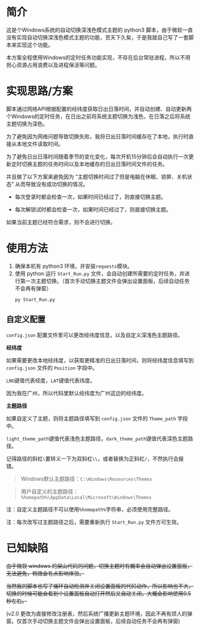 # 简介

这是个Windows系统的自动切换深浅色模式主题的 python3 脚本，由于微软一直没有实现自动切换深浅色模式主题的功能，苦天下久矣，于是我就自己写了一套脚本来实现这个功能。

本方案全程使用Windows的定时任务功能实现，不存在后台常驻进程，所以不用担心资源占用浪费以及进程保活等问题。

# 实现思路/方案

脚本通过网络API根据配置的经纬度获取日出日落时间，并自动创建、自动更新两个Windows的定时任务，在日出之前将系统主题切换为浅色，在日落之后将系统主题切换为深色。

为了避免因为网络问题导致切换失败，我将日出日落时间缓存在了本地，执行时直接从本地文件读取时间。

为了避免日出日落时间随着季节的变化变化，每次开机15分钟后会自动执行一次更新定时切换主题的任务时间以及本地缓存的日出日落时间文件的任务。

并且做了以下方案来避免因为 ”主题切换时间过了但是电脑在休眠、锁屏、关机状态” 从而导致没有成功切换的情况。

 - 每次登录时都会检查一次，如果时间已经过了，则直接切换主题。

 - 每次解锁试时都会检查一次，如果时间已经过了，则直接切换主题。

如果当前主题已经符合需求，则不会进行切换。

# 使用方法

1. 确保本机有 python3 环境，并安装`requests`模块。
2. 使用 python 运行 `Start_Run.py` 文件，会自动创建所需要的定时任务，并进行第一次主题切换。（首次手动切换主题文件会弹出设置面板，后续自动任务不会再有弹窗）
    ```
    py Start_Run.py
    ```

## 自定义配置

`config.json` 配置文件里可以更改经纬度信息，以及自定义深浅色主题路径。

**经纬度**

如果需要更改本地经纬度，以获取更精准的日出日落时间，则将经纬度信息填写到 `config.json` 文件的 `Position` 字段中。

`LNG`键值代表经度，`LAT`键值代表纬度。

因为我在广州，所以代码里默认经纬度为广州这边的经纬度。

**主题路径**

如果自定义了主题，则将主题路径填写到 `config.json` 文件的 `Theme_path` 字段中。

`light_theme_path`键值代表浅色主题路径，`dark_theme_path`键值代表深色主题路径。

记得路径的斜杠`\`要转义一下为双斜杠`\\`，或者替换为正斜杠`/`，不然执行会报错。

>Windows默认主题路径：`C:\Windows\Resources\Themes`

>用户自定义的主题路径：`%homepath%\AppData\Local\Microsoft\Windows\Themes`

注：自定义主题路径不可以使用`%homepath%`字符串，必须使用完整路径。

注：每次改写过主题路径之后，需要重新执行 `Start_Run.py` 文件方可生效。

# 已知缺陷

~~由于微软 windows 的屎山代码的问题，切换主题时有概率会自动弹出设置面板，无法避免，稍微会有点影响体验。~~

~~当然我的脚本也写了循环自动检测并关闭设置面板的代码动作，所以影响也不大，切换的时候可能会看到个设置面板自动打开然后又自动关闭，大概会影响使用0.5秒左右。~~

(v2.0 更改为直接修改注册表，然后系统广播更新主题环境，因此不再有烦人的弹窗。仅首次手动切换主题文件会弹出设置面板，后续自动任务不会再有弹窗)
